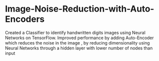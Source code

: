 # Image-Noise-Reduction-with-Auto-Encoders
Created a Classifier to identify handwritten digits images using Neural Networks on TensorFlow.
Improved performance by adding Auto-Encoder which reduces the noise in the image , by reducing dimensionality using Neural Networks through a hidden layer with lower number of nodes than input 
